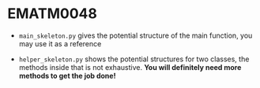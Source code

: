 # EMATM0048
 
- `main_skeleton.py` gives the potential structure of the main function, you may use it as a reference

- `helper_skeleton.py` shows the potential structures for two classes, the methods inside that is not exhaustive. **You will definitely need more methods to get the job done!**